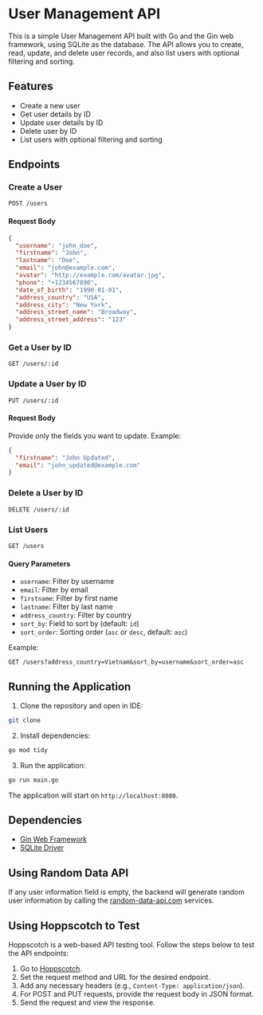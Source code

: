 
# User Management API

This is a simple User Management API built with Go and the Gin web framework, using SQLite as the database. The API allows you to create, read, update, and delete user records, and also list users with optional filtering and sorting.

## Features

- Create a new user
- Get user details by ID
- Update user details by ID
- Delete user by ID
- List users with optional filtering and sorting

## Endpoints

### Create a User

```http
POST /users
```

#### Request Body

```json
{
  "username": "john_doe",
  "firstname": "John",
  "lastname": "Doe",
  "email": "john@example.com",
  "avatar": "http://example.com/avatar.jpg",
  "phone": "+1234567890",
  "date_of_birth": "1990-01-01",
  "address_country": "USA",
  "address_city": "New York",
  "address_street_name": "Broadway",
  "address_street_address": "123"
}
```

### Get a User by ID

```http
GET /users/:id
```

### Update a User by ID

```http
PUT /users/:id
```

#### Request Body

Provide only the fields you want to update. Example:

```json
{
  "firstname": "John Updated",
  "email": "john_updated@example.com"
}
```

### Delete a User by ID

```http
DELETE /users/:id
```

### List Users

```http
GET /users
```

#### Query Parameters

- `username`: Filter by username
- `email`: Filter by email
- `firstname`: Filter by first name
- `lastname`: Filter by last name
- `address_country`: Filter by country
- `sort_by`: Field to sort by (default: `id`)
- `sort_order`: Sorting order (`asc` or `desc`, default: `asc`)

Example:

```http
GET /users?address_country=Vietnam&sort_by=username&sort_order=asc
```

## Running the Application

1. Clone the repository and open in IDE:

```sh
git clone
```

2. Install dependencies:

```sh
go mod tidy
```

3. Run the application:

```sh
go run main.go
```

The application will start on `http://localhost:8080`.

## Dependencies

- [Gin Web Framework](https://github.com/gin-gonic/gin)
- [SQLite Driver](https://github.com/mattn/go-sqlite3)

## Using Random Data API

If any user information field is empty, the backend will generate random user information by calling the [random-data-api.com](https://random-data-api.com/) services.

## Using Hoppscotch to Test

Hoppscotch is a web-based API testing tool. Follow the steps below to test the API endpoints:

1. Go to [Hoppscotch](https://hoppscotch.io/).
2. Set the request method and URL for the desired endpoint.
3. Add any necessary headers (e.g., `Content-Type: application/json`).
4. For POST and PUT requests, provide the request body in JSON format.
5. Send the request and view the response.
